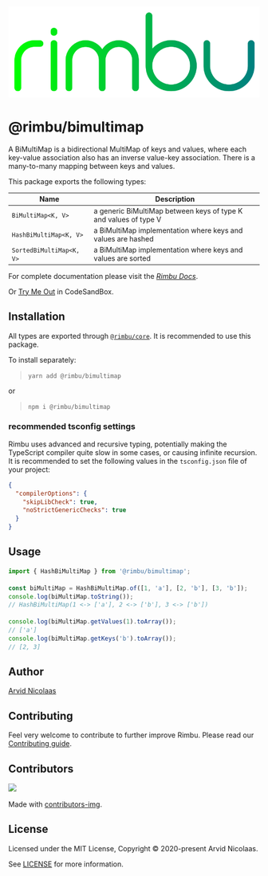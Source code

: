 <p align="center">
    <img src="../../assets/rimbu_logo.svg" />
</p>

# @rimbu/bimultimap

A BiMultiMap is a bidirectional MultiMap of keys and values, where each key-value association also has an inverse value-key association. There is a many-to-many mapping between keys and values.

This package exports the following types:

| Name                     | Description                                                      |
| ------------------------ | ---------------------------------------------------------------- |
| `BiMultiMap<K, V>`       | a generic BiMultiMap between keys of type K and values of type V |
| `HashBiMultiMap<K, V>`   | a BiMultiMap implementation where keys and values are hashed     |
| `SortedBiMultiMap<K, V>` | a BiMultiMap implementation where keys and values are sorted     |

For complete documentation please visit the _[Rimbu Docs](http://rimbu.org)_.

Or [Try Me Out](https://codesandbox.io/s/rimbu-sandbox-d4tbk?previewwindow=console&view=split&editorsize=65&moduleview=1&module=/src/index.ts) in CodeSandBox.

## Installation

All types are exported through [`@rimbu/core`](../core). It is recommended to use this package.

To install separately:

> `yarn add @rimbu/bimultimap`

or

> `npm i @rimbu/bimultimap`

### recommended tsconfig settings

Rimbu uses advanced and recursive typing, potentially making the TypeScript compiler quite slow in some cases, or causing infinite recursion. It is recommended to set the following values in the `tsconfig.json` file of your project:

```json
{
  "compilerOptions": {
    "skipLibCheck": true,
    "noStrictGenericChecks": true
  }
}
```

## Usage

```ts
import { HashBiMultiMap } from '@rimbu/bimultimap';

const biMultiMap = HashBiMultiMap.of([1, 'a'], [2, 'b'], [3, 'b']);
console.log(biMultiMap.toString());
// HashBiMultiMap(1 <-> ['a'], 2 <-> ['b'], 3 <-> ['b'])

console.log(biMultiMap.getValues(1).toArray());
// ['a']
console.log(biMultiMap.getKeys('b').toArray());
// [2, 3]
```

## Author

[Arvid Nicolaas](https://github.com/vitoke)

## Contributing

Feel very welcome to contribute to further improve Rimbu. Please read our [Contributing guide](../../CONTRIBUTING.md).

## Contributors

<img src = "https://contrib.rocks/image?repo=vitoke/iternal"/>

Made with [contributors-img](https://contrib.rocks).

## License

Licensed under the MIT License, Copyright © 2020-present Arvid Nicolaas.

See [LICENSE](./LICENSE) for more information.
